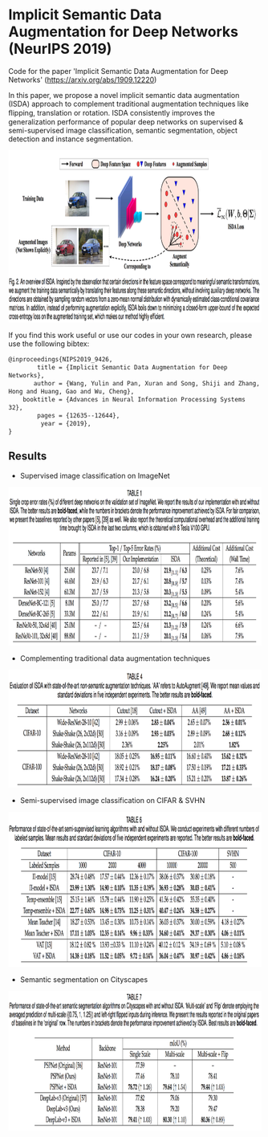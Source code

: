 # Implicit Semantic Data Augmentation for Deep Networks **(NeurIPS 2019)**

Code for the paper 'Implicit Semantic Data Augmentation for Deep Networks' (https://arxiv.org/abs/1909.12220)

In this paper, we propose a novel implicit semantic data augmentation (ISDA) approach to complement traditional augmentation techniques like ﬂipping, translation or rotation.
ISDA consistently improves the generalization performance of popular deep networks on supervised & semi-supervised image classification, semantic segmentation, object detection and instance segmentation.

<p align="center">
    <img src="ISDA-overview.png" height="343" width= "1000">
</p>


If you find this work useful or use our codes in your own research, please use the following bibtex:

```
@inproceedings{NIPS2019_9426,
        title = {Implicit Semantic Data Augmentation for Deep Networks},
       author = {Wang, Yulin and Pan, Xuran and Song, Shiji and Zhang, Hong and Huang, Gao and Wu, Cheng},
    booktitle = {Advances in Neural Information Processing Systems 32},
        pages = {12635--12644},
         year = {2019},
}

```

## Results

- Supervised image classification on ImageNet
<p align="center">
    <img src="ImageNet.png" height="316" width= "1000">
</p>

- Complementing traditional data augmentation techniques
<p align="center">
    <img src="Complementary results.png" height="235" width= "1000">
</p>

- Semi-supervised image classification on CIFAR & SVHN
<p align="center">
    <img src="Semi supervised learning.png" height="309" width= "1000">
</p>

- Semantic segmentation on Cityscapes
<p align="center">
    <img src="Semantic Segmentation.png" height="278" width= "1000">
</p>



